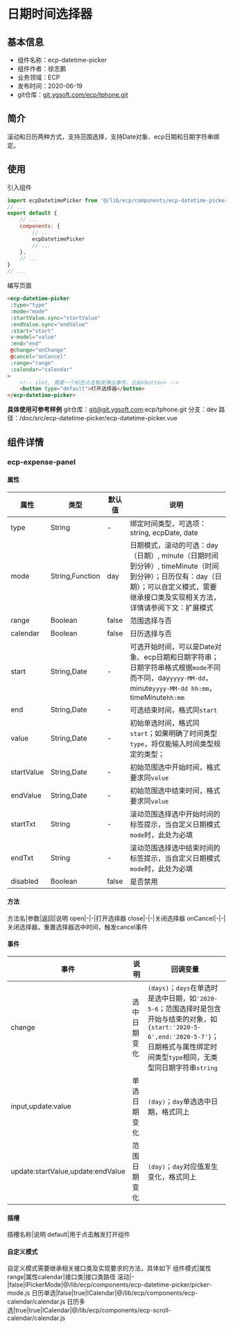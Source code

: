 # 日期时间选择器

## 基本信息

- 组件名称：ecp-datetime-picker
- 组件作者：徐志鹏
- 业务领域：ECP
- 发布时间：2020-06-19
- git仓库：[git.ygsoft.com/ecp/tphone.git](http://git.ygsoft.com/ecp/tphone.git)

## 简介
滚动和日历两种方式，支持范围选择，支持Date对象、ecp日期和日期字符串绑定。

## 使用

引入组件
```javascript
import ecpDatetimePicker from '@/lib/ecp/components/ecp-datetime-picker/ecp-datetime-picker.vue'
// ...
export default {
	// ...
	components: {
		// ...
		ecpDatetimePicker
		// ...
	},
	// ...
}
// ...
```

编写页面
```html
<ecp-datetime-picker
 :type="type"
 :mode="mode"
 :startValue.sync="startValue"
 :endValue.sync="endValue"
 :start="start"
 v-model="value"
 :end="end"
 @change="onChange"
 @cancel="onCancel"
 :range="range"
 :calendar="calendar"
>
	<!-- slot, 需要一个标签点击触发弹出事件，比如<button> -->
	<button type="default">打开选择器</button>
</ecp-datetime-picker>
```

**具体使用可参考样例**
git仓库：git@git.ygsoft.com:ecp/tphone.git
分支：dev
路径：/doc/src/ecp-datetime-picker/ecp-datetime-picker.vue

## 组件详情

### ecp-expense-panel

#### 属性
属性|类型|默认值|说明
-|-|-|-
type|String|-|绑定时间类型，可选项：string, ecpDate, date
mode|String,Function|day|日期模式，滚动的可选：day（日期）, minute（日期时间到分钟）, timeMinute（时间到分钟）；日历仅有：day（日期）；可以自定义模式，需要继承接口类及实现相关方法，详情请参阅下文：扩展模式
range|Boolean|false|范围选择与否
calendar|Boolean|false|日历选择与否
start|String,Date|-|可选开始时间，可以是Date对象、ecp日期和日期字符串；日期字符串格式根据`mode`不同而不同，day`yyyy-MM-dd`，minute`yyyy-MM-dd hh:mm`，timeMinute`hh:mm`
end|String,Date|-|可选结束时间，格式同`start`
value|String,Date|-|初始单选时间，格式同`start`；如果明确了时间类型`type`，将仅能输入时间类型规定的类型；
startValue|String,Date|-|初始范围选中开始时间，格式要求同`value`
endValue|String,Date|-|初始范围选中结束时间，格式要求同`value`
startTxt|String|-|滚动范围选择选中开始时间的标签提示，当自定义日期模式`mode`时，此处为必填
endTxt|String|-|滚动范围选择选中结束时间的标签提示，当自定义日期模式`mode`时，此处为必填
disabled|Boolean|false|是否禁用

#### 方法
方法名|参数|返回|说明
open|-|-|打开选择器
close|-|-|关闭选择器
onCancel|-|-|关闭选择器，重置选择器选中时间，触发cancel事件

#### 事件
事件|说明|回调变量
-|-|-
change|选中日期变化|`(days)`；`days`在单选时是选中日期，如`'2020-5-6`；范围选择时是包含开始与结束的对象，如`{start:'2020-5-6',end:'2020-5-7'}`；日期格式与属性绑定时间类型`type`相同，无类型同日期字符串`string`
input,update:value|单选日期变化|`(day)`；`day`单选选中日期，格式同上
update:startValue,update:endValue|范围日期变化|`(day)`；`day`对应值发生变化，格式同上

#### 插槽
插槽名称|说明
default|用于点击触发打开组件

#### 自定义模式
自定义模式需要继承相关接口类及实现要求的方法，具体如下
组件模式|属性range|属性calendar|接口类|接口类路径
滚动|-|false|IPickerMode|@/lib/ecp/components/ecp-datetime-picker/picker-mode.js
日历单选|false|true|ICalendar|@/lib/ecp/components/ecp-calendar/calendar.js
日历多选|true|true|ICalendar|@/lib/ecp/components/ecp-scroll-calendar/calendar.js